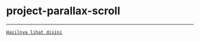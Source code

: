 # project-parallax-scroll 

--- 

[`Hasilnya lihat disini`](https://myproject.muhammdsatritama.repl.co)
